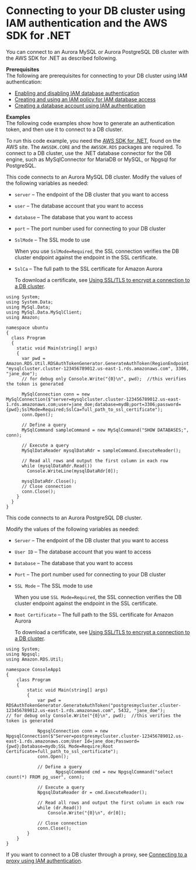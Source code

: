 # Connecting to your DB cluster using IAM authentication and the AWS SDK for \.NET<a name="UsingWithRDS.IAMDBAuth.Connecting.NET"></a>

You can connect to an Aurora MySQL or Aurora PostgreSQL DB cluster with the AWS SDK for \.NET as described following\.

**Prerequisites**  
The following are prerequisites for connecting to your DB cluster using IAM authentication:
+ [Enabling and disabling IAM database authentication](UsingWithRDS.IAMDBAuth.Enabling.md)
+ [Creating and using an IAM policy for IAM database access](UsingWithRDS.IAMDBAuth.IAMPolicy.md)
+ [Creating a database account using IAM authentication](UsingWithRDS.IAMDBAuth.DBAccounts.md)

**Examples**  
The following code examples show how to generate an authentication token, and then use it to connect to a DB cluster\.

To run this code example, you need the [AWS SDK for \.NET](http://aws.amazon.com/sdk-for-net/), found on the AWS site\. The `AWSSDK.CORE` and the `AWSSDK.RDS` packages are required\. To connect to a DB cluster, use the \.NET database connector for the DB engine, such as MySqlConnector for MariaDB or MySQL, or Npgsql for PostgreSQL\.

This code connects to an Aurora MySQL DB cluster\. Modify the values of the following variables as needed:
+ `server` – The endpoint of the DB cluster that you want to access
+ `user` – The database account that you want to access
+ `database` – The database that you want to access
+ `port` – The port number used for connecting to your DB cluster
+ `SslMode` – The SSL mode to use

  When you use `SslMode=Required`, the SSL connection verifies the DB cluster endpoint against the endpoint in the SSL certificate\.
+ `SslCa` – The full path to the SSL certificate for Amazon Aurora

  To download a certificate, see [Using SSL/TLS to encrypt a connection to a DB cluster](UsingWithRDS.SSL.md)\.

```
using System;
using System.Data;
using MySql.Data;
using MySql.Data.MySqlClient;
using Amazon;

namespace ubuntu
{
  class Program
  {
    static void Main(string[] args)
    {
      var pwd = Amazon.RDS.Util.RDSAuthTokenGenerator.GenerateAuthToken(RegionEndpoint.USEast1, "mysqlcluster.cluster-123456789012.us-east-1.rds.amazonaws.com", 3306, "jane_doe");
      // for debug only Console.Write("{0}\n", pwd);  //this verifies the token is generated

      MySqlConnection conn = new MySqlConnection($"server=mysqlcluster.cluster-123456789012.us-east-1.rds.amazonaws.com;user=jane_doe;database=mydB;port=3306;password={pwd};SslMode=Required;SslCa=full_path_to_ssl_certificate");
      conn.Open();

      // Define a query
      MySqlCommand sampleCommand = new MySqlCommand("SHOW DATABASES;", conn);

      // Execute a query
      MySqlDataReader mysqlDataRdr = sampleCommand.ExecuteReader();

      // Read all rows and output the first column in each row
      while (mysqlDataRdr.Read())
        Console.WriteLine(mysqlDataRdr[0]);

      mysqlDataRdr.Close();
      // Close connection
      conn.Close();
    }
  }
}
```

This code connects to an Aurora PostgreSQL DB cluster\.

Modify the values of the following variables as needed:
+ `Server` – The endpoint of the DB cluster that you want to access
+ `User ID` – The database account that you want to access
+ `Database` – The database that you want to access
+ `Port` – The port number used for connecting to your DB cluster
+ `SSL Mode` – The SSL mode to use

  When you use `SSL Mode=Required`, the SSL connection verifies the DB cluster endpoint against the endpoint in the SSL certificate\.
+ `Root Certificate` – The full path to the SSL certificate for Amazon Aurora

  To download a certificate, see [Using SSL/TLS to encrypt a connection to a DB cluster](UsingWithRDS.SSL.md)\.

```
using System;
using Npgsql;
using Amazon.RDS.Util;

namespace ConsoleApp1
{
    class Program
    {
        static void Main(string[] args)
        {
            var pwd = RDSAuthTokenGenerator.GenerateAuthToken("postgresmycluster.cluster-123456789012.us-east-1.rds.amazonaws.com", 5432, "jane_doe");
// for debug only Console.Write("{0}\n", pwd);  //this verifies the token is generated

            NpgsqlConnection conn = new NpgsqlConnection($"Server=postgresmycluster.cluster-123456789012.us-east-1.rds.amazonaws.com;User Id=jane_doe;Password={pwd};Database=mydb;SSL Mode=Require;Root Certificate=full_path_to_ssl_certificate");
            conn.Open();

            // Define a query
                   NpgsqlCommand cmd = new NpgsqlCommand("select count(*) FROM pg_user", conn);

            // Execute a query
            NpgsqlDataReader dr = cmd.ExecuteReader();

            // Read all rows and output the first column in each row
            while (dr.Read())
                Console.Write("{0}\n", dr[0]);

            // Close connection
            conn.Close();
        }
    }
}
```

If you want to connect to a DB cluster through a proxy, see [Connecting to a proxy using IAM authentication](rds-proxy-setup.md#rds-proxy-connecting-iam)\.